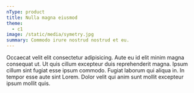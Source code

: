 ```yaml
---
nType: product
title: Nulla magna eiusmod
theme:
  - c1
image: /static/media/symetry.jpg
summary: Commodo irure nostrud nostrud et eu.
---
```

Occaecat velit elit consectetur adipisicing. Aute eu id elit minim magna consequat ut. Ut quis cillum excepteur duis reprehenderit magna. Ipsum cillum sint fugiat esse ipsum commodo. Fugiat laborum qui aliqua in. In tempor esse aute sint Lorem. Dolor velit qui anim sunt mollit excepteur ipsum mollit quis.
